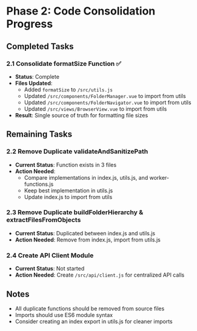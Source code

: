 # Phase 2: Code Consolidation Progress

## Completed Tasks

### 2.1 Consolidate formatSize Function ✅
- **Status**: Complete
- **Files Updated**:
  - Added `formatSize` to `/src/utils.js`
  - Updated `/src/components/FolderManager.vue` to import from utils
  - Updated `/src/components/FolderNavigator.vue` to import from utils
  - Updated `/src/views/BrowserView.vue` to import from utils
- **Result**: Single source of truth for formatting file sizes

## Remaining Tasks

### 2.2 Remove Duplicate validateAndSanitizePath
- **Current Status**: Function exists in 3 files
- **Action Needed**: 
  - Compare implementations in index.js, utils.js, and worker-functions.js
  - Keep best implementation in utils.js
  - Update index.js to import from utils

### 2.3 Remove Duplicate buildFolderHierarchy & extractFilesFromObjects
- **Current Status**: Duplicated between index.js and utils.js
- **Action Needed**: Remove from index.js, import from utils.js

### 2.4 Create API Client Module
- **Current Status**: Not started
- **Action Needed**: Create `/src/api/client.js` for centralized API calls

## Notes
- All duplicate functions should be removed from source files
- Imports should use ES6 module syntax
- Consider creating an index export in utils.js for cleaner imports